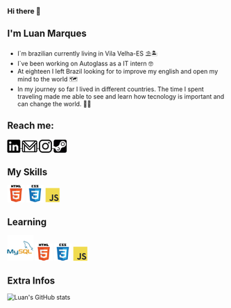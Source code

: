 ### Hi there 👋
## I'm Luan Marques
- I`m brazilian currently living in Vila Velha-ES :parasol_on_ground::desert_island:
- I`ve been working on Autoglass as a IT intern :nerd_face:
- At eighteen I left Brazil looking for to improve my english and open my mind to the world :world_map:
- In my journey so far I lived in different countries. The time I spent traveling made me able to see and learn how tecnology is important and can change the world.  :flight_departure::flight_arrival:

## Reach me:
<a href=https://www.linkedin.com/in/luan-marques-0154b313b/ target="_blank">
<img align="center" alt="LuanMarques-Linkedin" height="30" width="30" src="img/linkedin.png" style="max-width:100%;">
</a>

<a href=mailto:luanmarqueslmm@gmail.com/ target="_blank">
<img align="center" alt="LuanMarques-Gmail" height="35" width="35" src="img/gmail.png" style="max-width:100%;">
</a>

<a href=https://www.instagram.com/luan.marquess/ target="_blank">
<img align="center" alt="LuanMarques-instagram" height="30" width="30" src="img/instagram.png" style="max-width:100%;">
</a>

<a href=https://steamcommunity.com/profiles/76561198097300718/ target="_blank">
<img align="center" alt="LuanMarques-Steam" height="30" width="30" src="img/steam.png" style="max-width:100%;">
</a>

## My Skills
<img src="https://raw.githubusercontent.com/devicons/devicon/master/icons/html5/html5-original-wordmark.svg" alt="HTML5" width="40" height="40" style="max-width:100%;"></img>
<img src="https://raw.githubusercontent.com/devicons/devicon/master/icons/css3/css3-original-wordmark.svg" style="max-width:100%;" alt="CSS3" width="40" height="40" style="max-width:100%;"></img>
<img src="https://raw.githubusercontent.com/devicons/devicon/master/icons/javascript/javascript-original.svg" style="max-width:100%;" alt="JavaScript" width="33" height="33" style="max-width:100%;"></img>

## Learning
<img src="https://raw.githubusercontent.com/devicons/devicon/master/icons/mysql/mysql-original-wordmark.svg" alt="MySQL" width="60" height="60" style="max-width:100%;"></img>
<img src="https://raw.githubusercontent.com/devicons/devicon/master/icons/html5/html5-original-wordmark.svg" alt="HTML5" width="40" height="40" style="max-width:100%;"></img>
<img src="https://raw.githubusercontent.com/devicons/devicon/master/icons/css3/css3-original-wordmark.svg" alt="CSS3" width="40" height="40" style="max-width:100%;"></img>
<img src="https://raw.githubusercontent.com/devicons/devicon/master/icons/javascript/javascript-original.svg" alt="JavaScript" width="33" height="33" style="max-width:100%;"></img>

## Extra Infos
![Luan's GitHub stats](https://github-readme-stats.vercel.app/api?username=luanmarquess&show_icons=true&theme=dark)
